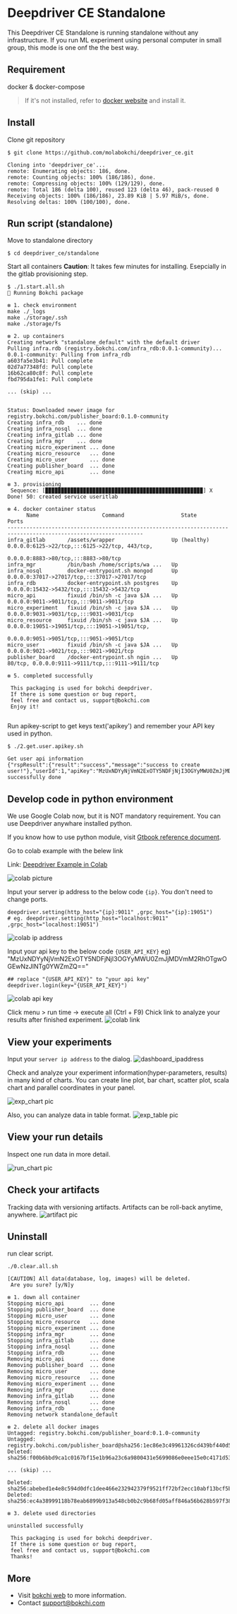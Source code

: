 # Deepdriver CE Standalone

This Deepdriver CE Standalone is running standalone without any infrastructure.
If you run ML experiment using personal computer in small group, this mode is one onf the the best way.

## Requirement

docker & docker-compose
> If it's not installed, refer to [docker website](https://docs.docker.com/engine/install/) and install it.

## Install

Clone git repository
```
$ git clone https://github.com/molabokchi/deepdriver_ce.git

Cloning into 'deepdriver_ce'...
remote: Enumerating objects: 186, done.
remote: Counting objects: 100% (186/186), done.
remote: Compressing objects: 100% (129/129), done.
remote: Total 186 (delta 100), reused 123 (delta 46), pack-reused 0
Receiving objects: 100% (186/186), 23.89 KiB | 5.97 MiB/s, done.
Resolving deltas: 100% (100/100), done.

```



## Run script (standalone)

Move to standalone directory
```
$ cd deepdriver_ce/standalone

```

Start all containers
**Caution**: It takes few minutes for installing. Esepcially in the gitlab provisioning step.

```
$ ./1.start.all.sh
🧿 Running Bokchi package

❇ 1. check environment
make ./_logs
make ./storage/.ssh
make ./storage/fs

❇ 2. up containers
Creating network "standalone_default" with the default driver
Pulling infra.rdb (registry.bokchi.com/infra_rdb:0.0.1-community)...
0.0.1-community: Pulling from infra_rdb
a603fa5e3b41: Pull complete
02d7a77348fd: Pull complete
16b62ca80c8f: Pull complete
fbd795da1fe1: Pull complete

... (skip) ...


Status: Downloaded newer image for registry.bokchi.com/publisher_board:0.1.0-community
Creating infra_rdb    ... done
Creating infra_nosql  ... done
Creating infra_gitlab ... done
Creating infra_mgr    ... done
Creating micro_experiment ... done
Creating micro_resource   ... done
Creating micro_user       ... done
Creating publisher_board  ... done
Creating micro_api        ... done

❇ 3. provisioning
 Sequence: [▉▉▉▉▉▉▉▉▉▉▉▉▉▉▉▉▉▉▉▉▉▉▉▉▉▉▉▉▉▉▉▉▉▉▉▉▉▉▉▉▉▉▉▉▉▉▉▉▉▉] X Done! 50: created service useritlab

❇ 4. docker container status
      Name                    Command                  State                                Ports
-----------------------------------------------------------------------------------------------------------------
infra_gitlab       /assets/wrapper                  Up (healthy)   0.0.0.0:6125->22/tcp,:::6125->22/tcp, 443/tcp,
                                                                   0.0.0.0:8883->80/tcp,:::8883->80/tcp
infra_mgr          /bin/bash /home/scripts/wa ...   Up
infra_nosql        docker-entrypoint.sh mongod      Up             0.0.0.0:37017->27017/tcp,:::37017->27017/tcp
infra_rdb          docker-entrypoint.sh postgres    Up             0.0.0.0:15432->5432/tcp,:::15432->5432/tcp
micro_api          fixuid /bin/sh -c java $JA ...   Up             0.0.0.0:9011->9011/tcp,:::9011->9011/tcp
micro_experiment   fixuid /bin/sh -c java $JA ...   Up             0.0.0.0:9031->9031/tcp,:::9031->9031/tcp
micro_resource     fixuid /bin/sh -c java $JA ...   Up             0.0.0.0:19051->19051/tcp,:::19051->19051/tcp,
                                                                   0.0.0.0:9051->9051/tcp,:::9051->9051/tcp
micro_user         fixuid /bin/sh -c java $JA ...   Up             0.0.0.0:9021->9021/tcp,:::9021->9021/tcp
publisher_board    /docker-entrypoint.sh ngin ...   Up             80/tcp, 0.0.0.0:9111->9111/tcp,:::9111->9111/tcp

❇ 5. completed successfully

 This packaging is used for bokchi deepdriver.
 If there is some question or bug report,
 feel free and contact us, support@bokchi.com
 Enjoy it!


```



Run apikey-script to get keys text('apikey') and remember your API key used in python.

```
$ ./2.get.user.apikey.sh

Get user api information
{"rspResult":{"result":"success","message":"success to create user!"},"userId":1,"apiKey":"MzUxNDYyNjVmN2ExOTY5NDFjNjI3OGYyMWU0ZmJjMDVmM2RhOTgwOGEwNzJlNTg0YWZmZQ=="}
successfully done

```



## Develop code in python environment

We use Google Colab now, but it is NOT mandatory requirement. You can use Deepdriver anywhare installed python.

If you know how to use python module, visit [Gtbook reference document](https://bokchi.gitbook.io/deepdriver-ce/).

Go to colab example with the belew link

 Link: [Deepdriver Example in Colab](https://colab.research.google.com/github/molabokchi/bokchi_open_lab/blob/main/deepdriver_ce.ipynb)

![colab picture](https://github.com/molabokchi/deepdriver_ce/blob/3b6e9346f1b1bab8ddc07ebe839b8d1c6b28e306/etc/pic/colab_example2.png)



Input your server ip address to the below code `{ip}`. You don't need to change ports.

```
deepdriver.setting(http_host="{ip}:9011" ,grpc_host="{ip}:19051")
# eg. deepdriver.setting(http_host="localhost:9011" ,grpc_host="localhost:19051")

```
![colab ip address](https://github.com/molabokchi/deepdriver_ce/blob/3b6e9346f1b1bab8ddc07ebe839b8d1c6b28e306/etc/pic/colab_ip.png)



Input your api key to the below code `{USER_API_KEY}`
eg) "MzUxNDYyNjVmN2ExOTY5NDFjNjI3OGYyMWU0ZmJjMDVmM2RhOTgwOGEwNzJlNTg0YWZmZQ=="

```
## replace "{USER_API_KEY}" to "your api key"
deepdriver.login(key="{USER_API_KEY}")

```
![colab api key](https://github.com/molabokchi/deepdriver_ce/blob/21fcbd227091de6f8cc5904d95bffaea5b3c6b66/etc/pic/colab_apikey.png)



Click menu > run time -> execute all (Ctrl + F9)
Chick link to analyze your results after finished experiment.
![colab link](https://github.com/molabokchi/deepdriver_ce/blob/3b6e9346f1b1bab8ddc07ebe839b8d1c6b28e306/etc/pic/finished_link.png)



## View your experiments
Input your `server ip address` to the dialog.
 ![dashboard_ipaddress](https://github.com/molabokchi/deepdriver_ce/blob/21fcbd227091de6f8cc5904d95bffaea5b3c6b66/etc/pic/dash_ipaddr.png)

Check and analyze your experiment information(hyper-parameters, results) in many kind of charts. You can create line plot, bar chart, scatter plot, scala chart and parallel coordinates in your panel.

 ![exp_chart pic](https://github.com/molabokchi/deepdriver_ce/blob/3b6e9346f1b1bab8ddc07ebe839b8d1c6b28e306/etc/pic/exper_charts1.png)

Also, you can analyze data in table format.
![exp_table pic](https://github.com/molabokchi/deepdriver_ce/blob/3b6e9346f1b1bab8ddc07ebe839b8d1c6b28e306/etc/pic/exper_table.png)



## View your run details
Inspect one run data in more detail.

![run_chart pic](https://github.com/molabokchi/deepdriver_ce/blob/3b6e9346f1b1bab8ddc07ebe839b8d1c6b28e306/etc/pic/run_charts1.png)



## Check your artifacts

Tracking data with versioning artifacts. Artifacts can be roll-back anytime, anywhere. 
 ![artifact pic](arti_overview.png)



## Uninstall

run clear script.
```
./0.clear.all.sh

[CAUTION] All data(database, log, images) will be deleted.
 Are you sure? [y/N]y

❇ 1. down all container
Stopping micro_api        ... done
Stopping publisher_board  ... done
Stopping micro_user       ... done
Stopping micro_resource   ... done
Stopping micro_experiment ... done
Stopping infra_mgr        ... done
Stopping infra_gitlab     ... done
Stopping infra_nosql      ... done
Stopping infra_rdb        ... done
Removing micro_api        ... done
Removing publisher_board  ... done
Removing micro_user       ... done
Removing micro_resource   ... done
Removing micro_experiment ... done
Removing infra_mgr        ... done
Removing infra_gitlab     ... done
Removing infra_nosql      ... done
Removing infra_rdb        ... done
Removing network standalone_default

❇ 2. delete all docker images
Untagged: registry.bokchi.com/publisher_board:0.1.0-community
Untagged: registry.bokchi.com/publisher_board@sha256:1ec86e3c49961326cd439bf440d5b053b207613d370f656a8b94eb4e408c7315
Deleted: sha256:f00b6bbd9ca1c0167bf15e1b96a23c6a9800431e5699086e0eee15e0c4171d53

... (skip) ...

Deleted: sha256:abebed1e4e8c594d0dfc1dee466e232942379f9521ff72bf2ecc10abf13bcf5b
Deleted: sha256:ec4a38999118b78eab6899b913a548cb0b2c9b68fd05aff846a56b628b597f38

❇ 3. delete used directories

uninstalled successfully

 This packaging is used for bokchi deepdriver.
 If there is some question or bug report,
 feel free and contact us, support@bokchi.com
 Thanks!

```



## More

- Visit [bokchi web](https://bokchi.com) to more information.
- Contact <support@bokchi.com>



